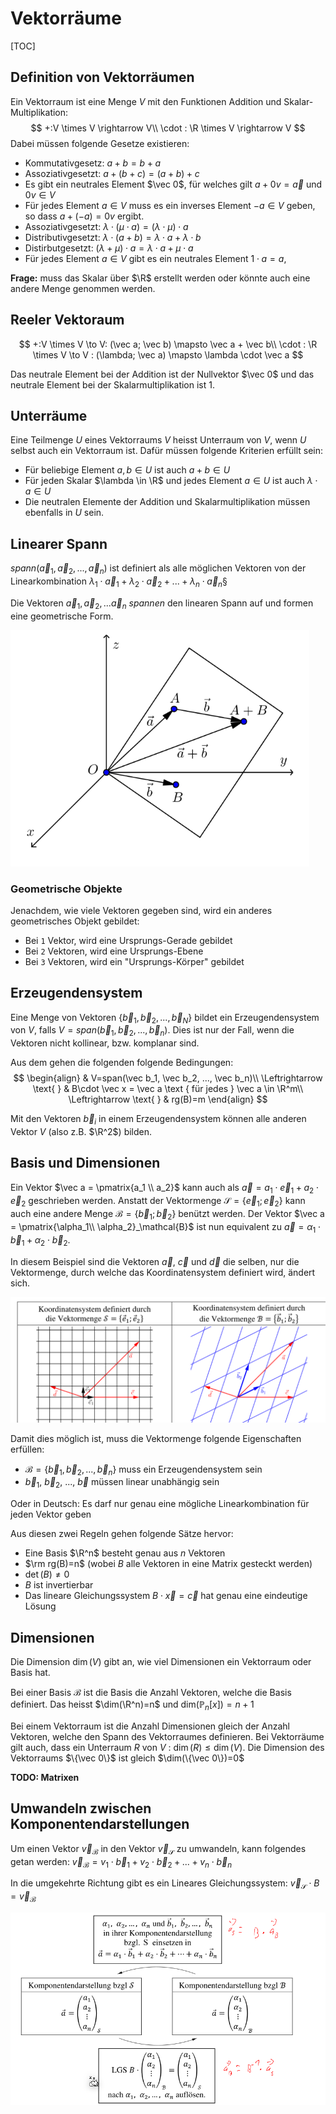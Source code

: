 # Vektorräume

[TOC]


## Definition von Vektorräumen

Ein Vektorraum ist eine Menge $V$ mit den Funktionen Addition und Skalar-Multiplikation: 
$$
+:V \times V \rightarrow V\\
\cdot : \R \times V \rightarrow V
$$
Dabei müssen folgende Gesetze existieren:

* Kommutativgesetz: $a + b = b + a$
* Assoziativgesetzt: $a + (b + c)=(a + b) + c$
* Es gibt ein neutrales Element $\vec 0$, für welches gilt $a + 0v = \vec a$ und $0v \in V$
* Für jedes Element $a \in V$ muss es ein inverses Element $-a \in V$ geben, so dass $a + (-a) = 0v$ ergibt.
* Assoziativgesetzt: $\lambda \cdot (\mu \cdot a) = (\lambda \cdot \mu) \cdot a$
* Distributivgesetzt: $\lambda \cdot(a + b) = \lambda \cdot a + \lambda \cdot b$
* Distirbutgesetzt: $(\lambda + \mu)\cdot a = \lambda \cdot a + \mu \cdot a$
* Für jedes Element $a \in V$ gibt es ein neutrales Element $1\cdot a = a$,

**Frage:** muss das Skalar über $\R$ erstellt werden oder könnte auch eine andere Menge genommen werden.

## Reeler Vektoraum

$$
+:V \times V \to V: (\vec a; \vec b) \mapsto \vec a + \vec b\\
\cdot : \R \times V \to V : (\lambda; \vec a) \mapsto \lambda \cdot \vec a
$$

Das neutrale Element bei der Addition ist der Nullvektor $\vec 0$ und das neutrale Element bei der Skalarmultiplikation ist $1$.

## Unterräume

Eine Teilmenge $U$ eines Vektorraums $V$ heisst Unterraum von $V$, wenn $U$ selbst auch ein Vektorraum ist. Dafür müssen folgende Kriterien erfüllt sein:

* Für beliebige Element $a, b \in U$ ist auch $a+b\in U$
* Für jeden Skalar $\lambda \in \R$ und jedes Element $a\in U$ ist auch $\lambda \cdot a\in U$
* Die neutralen Elemente der Addition und Skalarmultiplikation müssen ebenfalls in $U$ sein.

## Linearer Spann

$spann(\vec a_1, \vec a_2, ..., \vec a_n)$ ist definiert als alle möglichen Vektoren von der Linearkombination $\lambda_1\cdot \vec a_1 + \lambda_2\cdot \vec a_2 +...+\lambda_n\cdot \vec a_n$§

Die Vektoren $\vec a_1, \vec a_2, ...\vec a_n$ *spannen* den linearen Spann auf und formen eine geometrische Form.

![image-20220426215658009](res/image-20220426215658009.png)

### Geometrische Objekte

Jenachdem, wie viele Vektoren gegeben sind, wird ein anderes geometrisches Objekt gebildet:

* Bei `1` Vektor, wird eine Ursprungs-Gerade gebildet
* Bei `2` Vektoren, wird eine Ursprungs-Ebene
* Bei `3` Vektoren, wird ein "Ursprungs-Körper" gebildet

## Erzeugendensystem

Eine Menge von Vektoren $\{\vec b_1, \vec b_2, ..., \vec b_N\}$ bildet ein Erzeugendensystem von $V$, falls $V=span(\vec b_1, \vec b_2, ..., \vec b_n)$. Dies ist nur der Fall, wenn die Vektoren nicht kollinear, bzw. komplanar sind.

Aus dem gehen die folgenden folgende Bedingungen:
$$
\begin{align}
& V=span(\vec b_1, \vec b_2, ..., \vec b_n)\\
\Leftrightarrow \text{ } & B\cdot \vec x = \vec a \text { für jedes } \vec a \in \R^m\\
\Leftrightarrow \text{ } & rg(B)=m
\end{align}
$$

Mit den Vektoren $\vec b_i$ in einem Erzeugendensystem können alle anderen Vektor $V$ (also z.B. $\R^2$) bilden.

## Basis und Dimensionen

Ein Vektor $\vec a = \pmatrix{a_1 \\ a_2}$ kann auch als $\vec a = a_1\cdot \vec e_1 + a_2 \cdot \vec e_2$ geschrieben werden. Anstatt der Vektormenge $\mathcal S=\{\vec e_1; \vec e_2\}$ kann auch eine andere Menge $\mathcal B=\{\vec b_1; \vec b_2\}$ benützt werden. Der Vektor $\vec a = \pmatrix{\alpha_1\\ \alpha_2}_\mathcal{B}$ ist nun equivalent zu $\vec a=\alpha_1 \cdot \vec b_1 + \alpha_2 \cdot \vec b_2$.

In diesem Beispiel sind die Vektoren $\vec a$, $\vec c$ und $\vec d$ die selben, nur die Vektormenge, durch welche das Koordinatensystem definiert wird, ändert sich.

![image-20220426220903480](res/image-20220426220903480.png)

Damit dies möglich ist, muss die Vektormenge folgende Eigenschaften erfüllen:

* $\mathcal B=\{\vec b_1, \vec b_2, ...,\vec b_n\}$ muss ein Erzeugendensystem sein
* $\vec b_1$, $\vec b_2$, ..., $\vec b$ müssen linear unabhängig sein

Oder in Deutsch: Es darf nur genau eine mögliche Linearkombination für jeden Vektor  geben

Aus diesen zwei Regeln gehen folgende Sätze hervor:

* Eine Basis $\R^n$ besteht genau aus $n$ Vektoren
* $\rm rg(B)=n$ (wobei $B$ alle Vektoren in eine Matrix gesteckt werden)
* $\det(B)\neq 0$
* $B$ ist invertierbar
* Das lineare Gleichungssystem $B\cdot \vec x=\vec c$ hat genau eine eindeutige Lösung

## Dimensionen

Die Dimension $\dim(V)$ gibt an, wie viel Dimensionen ein Vektorraum oder Basis hat. 

Bei einer Basis $\mathcal B$ ist die Basis die Anzahl Vektoren, welche die Basis definiert. Das heisst $\dim(\R^n)=n$ und $\mathrm{dim}(\mathbb P_n[x])=n+1$ 

Bei einem Vektorraum ist die Anzahl Dimensionen gleich der Anzahl Vektoren, welche den Spann des Vektorraumes definieren. Bei Vektorräume gilt auch, dass ein Unterraum $R$ von $V$ : $\dim(R) \le \dim(V)$. Die Dimension des Vektorraums $\{\vec 0\}$ ist gleich $\dim(\{\vec 0\})=0$

**TODO: Matrixen**

## Umwandeln zwischen Komponentendarstellungen

Um einen Vektor $\vec v_{\mathcal B}$ in den Vektor $\vec v_{\mathcal{S}}$ zu umwandeln, kann folgendes getan werden: $\vec v_{\mathcal B}=v_1\cdot \vec b_1+v_2\cdot \vec b_2+...+v_n\cdot \vec b_n$

In die umgekehrte Richtung gibt es ein Lineares Gleichungssystem: $\vec v_\mathcal{S}\cdot B=\vec v_\mathcal{B}$

![image-20220428092334710](res/image-20220428092334710.png)
